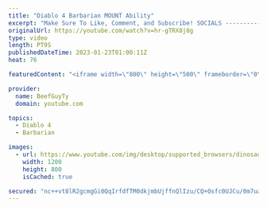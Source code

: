 ```yaml
---
title: "Diablo 4 Barbarian MOUNT Ability"
excerpt: "Make Sure To Like, Comment, and Subscribe! SOCIALS ---------------------------------------------- Join Our ..."
originalUrl: https://youtube.com/watch?v=hr-gTRX8j8g
type: video
length: PT9S
publishedDateTime: 2023-01-23T01:00:11Z
heat: 76

featuredContent: "<iframe width=\"800\" height=\"500\" frameborder=\"0\" src=\"https://www.youtube.com/embed/hr-gTRX8j8g\" allow=\"accelerometer; autoplay; encrypted-media; gyroscope; picture-in-picture\" allowfullscreen></iframe>"

provider:
  name: BeefGuyTy
  domain: youtube.com

topics:
  - Diablo 4
  - Barbarian

images:
  - url: https://www.youtube.com/img/desktop/supported_browsers/dinosaur.png
    width: 1200
    height: 800
    isCached: true

secured: "nc++vt8lR2gcmgGi0QqIrfdfTM0dkjmbUjffnQlIzu/CQ+Osfc0UJCu/0m7uakHi96IjFwNtooupdVwbqzHYYOXHprzhl3VzfjmUY8yb3zU6JN9XBR2nXtora1t+4dfy9u1sT9tsBj81RhZKSCEAhJEqgUmrhhmDZgswRQARWG2busimQJxQ515QwyH0VfscHc8zs8vme9dCiL+sIvHHKHd/RHwSLqLhA3ejwgjP3OSirkvyRrTxTxTdXEA8Yk7BN646g7Qppj1uuuehZ7h8scZvYFcN2/XHCr/idQ4a3hjXHPIw9V9HTfUG7dusc1ydjeUHso/ECkQm6M96sAApQm4H0C6Kmj2d2TE7YMw5J2G8jOPMQs/ieBsBRdLYpP7ji3gTrakYDLuBDZSLWeS+8YH1ipH1UIo4DlPchpXr+ds=;0UFIlts7C3Mzn4dva2mH9g=="
---
```



